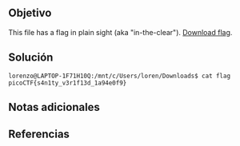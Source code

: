 ## Objetivo

This file has a flag in plain sight (aka "in-the-clear"). [Download flag](https://mercury.picoctf.net/static/704f877da185904ec3992e7255a15c6c/flag).

## Solución

```
lorenzo@LAPTOP-1F71H10Q:/mnt/c/Users/loren/Downloads$ cat flag
picoCTF{s4n1ty_v3r1f13d_1a94e0f9}
```

## Notas adicionales

## Referencias